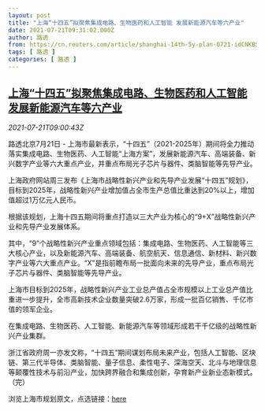 ```yaml
---
layout: post
title: "上海“十四五”拟聚焦集成电路、生物医药和人工智能 发展新能源汽车等六产业"
date: 2021-07-21T09:31:02.000Z
author: 路透
from: https://cn.reuters.com/article/shanghai-14th-5y-plan-0721-idCNKBS2ER0QY
tags: [ 路透 ]
categories: [ 路透 ]
---
```

<!--1626859862000-->
[上海“十四五”拟聚焦集成电路、生物医药和人工智能 发展新能源汽车等六产业](https://cn.reuters.com/article/shanghai-14th-5y-plan-0721-idCNKBS2ER0QY)
------

<div>
<div><i>2021-07-21T09:00:43Z</i></div><p>路透北京7月21日 - 上海市最新表示，“十四五”（2021-2025年）期间将全力推动落实集成电路、生物医药、人工智能“上海方案”，发展新能源汽车、高端装备、新兴数字产业等六大重点产业，并重点布局光子芯片与器件、类脑智能等先导产业。</p><p>上海政府网站周三发布《上海市战略性新兴产业和先导产业发展“十四五”规划》，目标到2025年，战略性新兴产业增加值占全市生产总值比重达到20%以上，增加值超过1万亿元人民币。</p><p>根据该规划，上海十四五期间将重点打造以三大产业为核心的“9+X”战略性新兴产业和先导产业发展体系。</p><p>其中，“9”个战略性新兴产业重点领域包括：集成电路、生物医药、人工智能等三大核心产业，以及新能源汽车、高端装备、航空航天、信息通信、新材料、新兴数字产业等六大重点产业。“X”是指前瞻布局一批面向未来的先导产业，重点布局光子芯片与器件、类脑智能等先导产业。</p><p>上海市目标到2025年，战略性新兴产业工业总产值占全市规模以上工业总产值比重进一步提升，全市高新技术企业数量突破2.6万家，形成一批百亿销售、千亿市值的领军企业。</p><p>在集成电路、生物医药、人工智能、新能源汽车等领域形成若干千亿级的战略性新兴产业集群。</p><p>浙江省政府周一亦发文称，“十四五”期间谋划布局未来产业，包括人工智能、区块链、第三代半导体、类脑智能、量子信息、柔性电子、深海空天、北斗与地理信息等颠覆性技术与前沿产业，加快跨界融合和集成创新，孕育新产业新业态新模式。（完）</p><p>浏览上海市规划原文，点选链接：<a href="https://www.shanghai.gov.cn/nw12344/20210721/d684ff525ead40d8a2dfa51e541a14e4.html">here</a></p>
</div>
